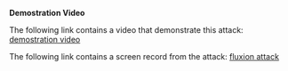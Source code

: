**Demostration Video**
 
 The following link contains a video that demonstrate this attack: [demostration video](https://youtu.be/BYBXy8zGJ9I)
 
 The following link contains a screen record from the attack: [fluxion attack](https://youtu.be/dwUD8CGt3-I)
